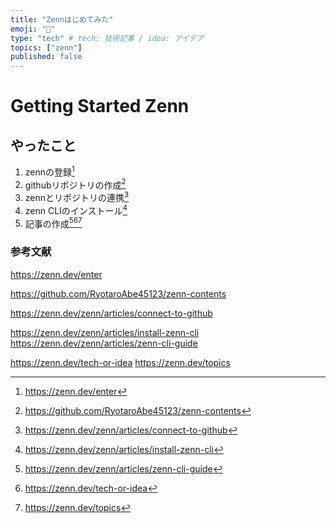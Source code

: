 ```yaml
---
title: "Zennはじめてみた"
emoji: "🤖"
type: "tech" # tech: 技術記事 / idea: アイデア
topics: ["zenn"]
published: false
---
```

# Getting Started Zenn
## やったこと
1. zennの登録[^1]
2. githubリポジトリの作成[^2]
3. zennとリポジトリの連携[^3]
4. zenn CLIのインストール[^4]
5. 記事の作成[^5][^6][^7]

### 参考文献
https://zenn.dev/enter

https://github.com/RyotaroAbe45123/zenn-contents

https://zenn.dev/zenn/articles/connect-to-github

https://zenn.dev/zenn/articles/install-zenn-cli
https://zenn.dev/zenn/articles/zenn-cli-guide

https://zenn.dev/tech-or-idea
https://zenn.dev/topics

[^1]: https://zenn.dev/enter

[^2]: https://github.com/RyotaroAbe45123/zenn-contents

[^3]: https://zenn.dev/zenn/articles/connect-to-github

[^4]: https://zenn.dev/zenn/articles/install-zenn-cli

[^5]: https://zenn.dev/zenn/articles/zenn-cli-guide

[^6]: https://zenn.dev/tech-or-idea

[^7]: https://zenn.dev/topics